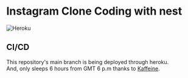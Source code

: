 # Instagram Clone Coding with nest

![Heroku](https://heroku-badge.herokuapp.com/?app=d0lim-insta-clone)

## CI/CD

This repository's main branch is being deployed through heroku.  
And, only sleeps 6 hours from GMT 6 p.m thanks to [Kaffeine](http://kaffeine.herokuapp.com/).
